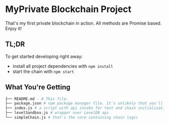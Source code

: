 # MyPrivate Blockchain Project
That's my first private blockchain in action. All methods are Promise based. Enjoy it!


## TL;DR
To get started developing right away:

* install all project dependencies with `npm install`
* start the chain with `npm start`

## What You're Getting
```bash
├── README.md - # This file.
├── package.json # npm package manager file. It's unlikely that you'll need to modify this.
├── index.js # a script with api invoke for test and chain initialization
├── levelSandbox.js # wrapper over LevelDB api
└── simpleChain.js # that's the core containing chain logic

```